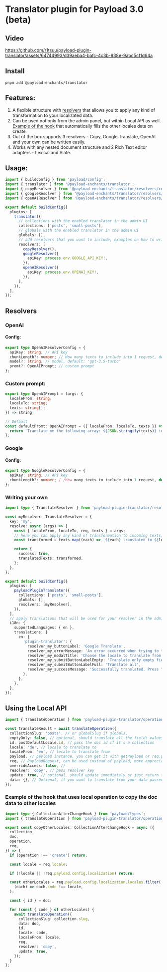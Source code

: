 # Translator plugin for Payload 3.0 (beta)

## Video

https://github.com/r1tsuu/payload-plugin-translator/assets/64744993/d39aeba4-bafc-4c3b-838e-9abc5cf1d64a

## Install

`pnpm add @payload-enchants/translator`

## Features:

1. A flexible structure with [resolvers](https://github.com/r1tsuu/payload-plugin-translator/tree/6d0c8098467f9b5e757bf9fd8cfe63ff5da68d5b/plugin/src/resolvers) that allows you to apply any kind of transformation to your localizated data.
2. Can be used not only from the admin panel, but within Local API as well. [Example of the hook](#example-of-the-hook-that-uses-local-operation-to-copy-the-doc-data-to-other-locales) that automatically fills the other locales data on create
3. Out of the box supports 3 resolvers - Copy, Google Translate, OpenAI and your own can be written easily.
4. Works with any nested document structure and 2 Rich Text editor adapters - Lexical and Slate.

## Usage:

```ts
import { buildConfig } from 'payload/config';
import { translator } from '@payload-enchants/translator';
import { copyResolver } from '@payload-enchants/translator/resolvers/copy';
import { googleResolver } from '@payload-enchants/translator/resolvers/google';
import { openAIResolver } from '@payload-enchants/translator/resolvers/openAI';

export default buildConfig({
  plugins: [
    translator({
      // collections with the enabled translator in the admin UI
      collections: ['posts', 'small-posts'],
      // globals with the enabled translator in the admin UI
      globals: [],
      // add resolvers that you want to include, examples on how to write your own in ./plugin/src/resolvers
      resolvers: [
        copyResolver(),
        googleResolver({
          apiKey: process.env.GOOGLE_API_KEY!,
        }),
        openAIResolver({
          apiKey: process.env.OPENAI_KEY!,
        }),
      ],
    }),
  ],
});
```

## Resolvers

### OpenAI

#### Config:

```ts
export type OpenAIResolverConfig = {
  apiKey: string; // API key
  chunkLength?: number; // How many texts to include into 1 request, default: 100
  model?: string; // model, default: 'gpt-3.5-turbo'
  promt?: OpenAIPrompt; // custom prompt
};
```

### Custom prompt:

```ts
export type OpenAIPrompt = (args: {
  localeFrom: string;
  localeTo: string;
  texts: string[];
}) => string;

// Default
const defaultPromt: OpenAIPrompt = ({ localeFrom, localeTo, texts }) => {
  return `Translate me the following array: ${JSON.stringify(texts)} in locale=${localeFrom} to locale ${localeTo}, respond me with the same array structure`;
};
```

### Google

#### Config:

```ts
export type GoogleResolverConfig = {
  apiKey: string; // API key
  chunkLength?: number; / /How many texts to include into 1 request, default: 100
};
```

### Writing your own

```ts
import type { TranslateResolver } from 'payload-plugin-translator/resolvers/types';

const myResolver: TranslateResolver = {
  key: 'my',
  resolve: async (args) => {
    const { localeFrom, localeTo, req, texts } = args;
    // here you can apply any kind of transformation to incoming texts, could be as well API call to a service.
    const transformed = texts.map((each) => `${each} translated to ${localeTo}`);

    return {
      success: true,
      translatedTexts: transformed,
    };
  },
};

export default buildConfig({
  plugins: [
    payloadPluginTranslator({
      collections: ['posts', 'small-posts'],
      globals: [],
      resolvers: [myResolver],
    }),
  ],
  // apply translations that will be used for your resolver in the admin UI
  i18n: {
    supportedLanguages: { en },
    translations: {
      en: {
        'plugin-translator': {
          resolver_my_buttonLabel: 'Google Translate',
          resolver_my_errorMessage: 'An error occurred when trying to translate the data',
          resolver_my_modalTitle: 'Choose the locale to translate from',
          resolver_my_submitButtonLabelEmpty: 'Translate only empty fields',
          resolver_my_submitButtonLabelFull: 'Translate all',
          resolver_my_successMessage: 'Successfully translated. Press "Save" to apply the changes.',
        },
      },
    },
  },
});
```

## Using the Local API

```ts
import { translateOperation } from 'payload-plugin-translator/operation';

const translateResult = await translateOperation({
  collectionSlug: 'posts', // or globalSlug if globals,
  emptyOnly: false, // optional, should translate all the fields values or only fields that are empty, by default false.
  id: postDefaultLocale.id, // pass the doc id if it's a collection
  locale: 'de', // locale to translate to
  localeFrom: 'en', // locale to translate from
  payload, // payload instance, you can get it with getPayload or req.payload in hooks
  req, // PayloadRequest, can be used instead of payload, more appreciable than payload if you have it
  overrideAccess: false, //
  resolver: 'copy', // pass resolver key
  update: true, // optional, should update immediately or just return the translated result, default false
  data: {}, // Optional, if you want to translate from your data passed here instead of the current doc, should be in "localeFrom" locale, for example { title: "Hello" }
});
```

### Example of the hook that uses local operation to copy the doc data to other locales

```ts
import type { CollectionAfterChangeHook } from 'payload/types';
import { translateOperation } from 'payload-plugin-translator/operation';

export const copyOtherLocales: CollectionAfterChangeHook = async ({
  collection,
  doc,
  operation,
  req,
}) => {
  if (operation !== 'create') return;

  const locale = req.locale;

  if (!locale || !req.payload.config.localization) return;

  const otherLocales = req.payload.config.localization.locales.filter(
    (each) => each.code !== locale,
  );

  const { id } = doc;

  for (const { code } of otherLocales) {
    await translateOperation({
      collectionSlug: collection.slug,
      data: doc,
      id,
      locale: code,
      localeFrom: locale,
      req,
      resolver: 'copy',
      update: true,
    });
  }
};
```
